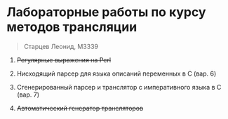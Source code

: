 # Лабораторные работы по курсу методов трансляции

> Старцев Леонид, M3339

1. ~~Регулярные выражения на Perl~~

2. Нисходящий парсер для языка описаний переменных в C (вар. 6)

3. Сгенерированный парсер и транслятор с императивного языка в C (вар. 7)

4. ~~Автоматический генератор трансляторов~~